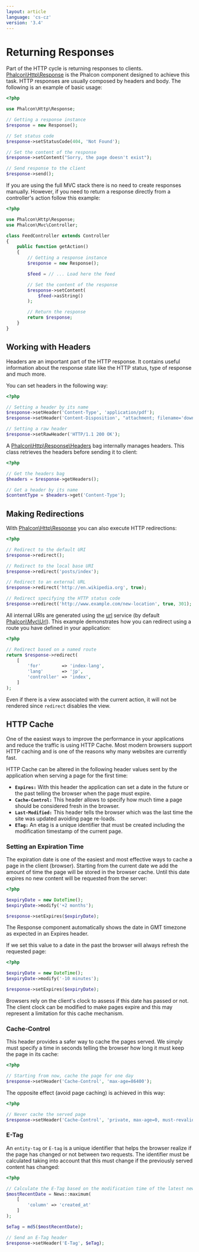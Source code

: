 ```yaml
---
layout: article
language: 'cs-cz'
version: '3.4'
---
```


<a name='overview'></a>

# Returning Responses

Part of the HTTP cycle is returning responses to clients. [Phalcon\Http\Response](api/Phalcon_Http_Response) is the Phalcon component designed to achieve this task. HTTP responses are usually composed by headers and body. The following is an example of basic usage:

```php
<?php

use Phalcon\Http\Response;

// Getting a response instance
$response = new Response();

// Set status code
$response->setStatusCode(404, 'Not Found');

// Set the content of the response
$response->setContent("Sorry, the page doesn't exist");

// Send response to the client
$response->send();
```

If you are using the full MVC stack there is no need to create responses manually. However, if you need to return a response directly from a controller's action follow this example:

```php
<?php

use Phalcon\Http\Response;
use Phalcon\Mvc\Controller;

class FeedController extends Controller
{
    public function getAction()
    {
        // Getting a response instance
        $response = new Response();

        $feed = // ... Load here the feed

        // Set the content of the response
        $response->setContent(
            $feed->asString()
        );

        // Return the response
        return $response;
    }
}
```

<a name='working-with-headers'></a>

## Working with Headers

Headers are an important part of the HTTP response. It contains useful information about the response state like the HTTP status, type of response and much more.

You can set headers in the following way:

```php
<?php

// Setting a header by its name
$response->setHeader('Content-Type', 'application/pdf');
$response->setHeader('Content-Disposition', "attachment; filename='downloaded.pdf'");

// Setting a raw header
$response->setRawHeader('HTTP/1.1 200 OK');
```

A [Phalcon\Http\Response\Headers](api/Phalcon_Http_Response_Headers) bag internally manages headers. This class retrieves the headers before sending it to client:

```php
<?php

// Get the headers bag
$headers = $response->getHeaders();

// Get a header by its name
$contentType = $headers->get('Content-Type');
```

<a name='redirections'></a>

## Making Redirections

With [Phalcon\Http\Response](api/Phalcon_Http_Response) you can also execute HTTP redirections:

```php
<?php

// Redirect to the default URI
$response->redirect();

// Redirect to the local base URI
$response->redirect('posts/index');

// Redirect to an external URL
$response->redirect('http://en.wikipedia.org', true);

// Redirect specifying the HTTP status code
$response->redirect('http://www.example.com/new-location', true, 301);
```

All internal URIs are generated using the [url](/3.4/en/url) service (by default [Phalcon\Mvc\Url](api/Phalcon_Mvc_Url)). This example demonstrates how you can redirect using a route you have defined in your application:

```php
<?php

// Redirect based on a named route
return $response->redirect(
    [
        'for'        => 'index-lang',
        'lang'       => 'jp',
        'controller' => 'index',
    ]
);
```

Even if there is a view associated with the current action, it will not be rendered since `redirect` disables the view.

<a name='http-cache'></a>

## HTTP Cache

One of the easiest ways to improve the performance in your applications and reduce the traffic is using HTTP Cache. Most modern browsers support HTTP caching and is one of the reasons why many websites are currently fast.

HTTP Cache can be altered in the following header values sent by the application when serving a page for the first time:

* **`Expires:`** With this header the application can set a date in the future or the past telling the browser when the page must expire.
* **`Cache-Control:`** This header allows to specify how much time a page should be considered fresh in the browser.
* **`Last-Modified:`** This header tells the browser which was the last time the site was updated avoiding page re-loads.
* **`ETag:`** An etag is a unique identifier that must be created including the modification timestamp of the current page.

<a name='http-cache-expiration-time'></a>

### Setting an Expiration Time

The expiration date is one of the easiest and most effective ways to cache a page in the client (browser). Starting from the current date we add the amount of time the page will be stored in the browser cache. Until this date expires no new content will be requested from the server:

```php
<?php

$expiryDate = new DateTime();
$expiryDate->modify('+2 months');

$response->setExpires($expiryDate);
```

The Response component automatically shows the date in GMT timezone as expected in an Expires header.

If we set this value to a date in the past the browser will always refresh the requested page:

```php
<?php

$expiryDate = new DateTime();
$expiryDate->modify('-10 minutes');

$response->setExpires($expiryDate);
```

Browsers rely on the client's clock to assess if this date has passed or not. The client clock can be modified to make pages expire and this may represent a limitation for this cache mechanism.

<a name='http-cache-control'></a>

### Cache-Control

This header provides a safer way to cache the pages served. We simply must specify a time in seconds telling the browser how long it must keep the page in its cache:

```php
<?php

// Starting from now, cache the page for one day
$response->setHeader('Cache-Control', 'max-age=86400');
```

The opposite effect (avoid page caching) is achieved in this way:

```php
<?php

// Never cache the served page
$response->setHeader('Cache-Control', 'private, max-age=0, must-revalidate');
```

<a name='http-cache-etag'></a>

### E-Tag

An `entity-tag` or `E-tag` is a unique identifier that helps the browser realize if the page has changed or not between two requests. The identifier must be calculated taking into account that this must change if the previously served content has changed:

```php
<?php

// Calculate the E-Tag based on the modification time of the latest news
$mostRecentDate = News::maximum(
    [
        'column' => 'created_at'
    ]
);

$eTag = md5($mostRecentDate);

// Send an E-Tag header
$response->setHeader('E-Tag', $eTag);
```